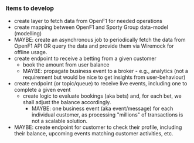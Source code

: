 

### Items to develop

- create layer to fetch data from OpenF1 for needed operations
- create mapping between OpenF1 and Sporty Group data-model (modelling)
- MAYBE: create an asynchronous job to periodically fetch the data from OpenF1 API OR query the data and provide them via Wiremock for offline usage.
- create endpoint to receive a betting from a given customer
  - book the amount from user balance
  - MAYBE: propagate business event to a broker - e.g., analytics (not a requirement but would be nice to get insights from user-behaviour)
- create endpoint (or topic/queue) to receive live events, including one to complete a given event
  - create logic to evaluate bookings (aka bets) and, for each bet, we shall adjust the balance accordingly.
    - MAYBE: one business event (aka event/message) for each individual customer, as processing "millions" of transactions is not a scalable solution.
- MAYBE: create endpoint for customer to check their profile, including their balance, upcoming events matching customer activities, etc.
